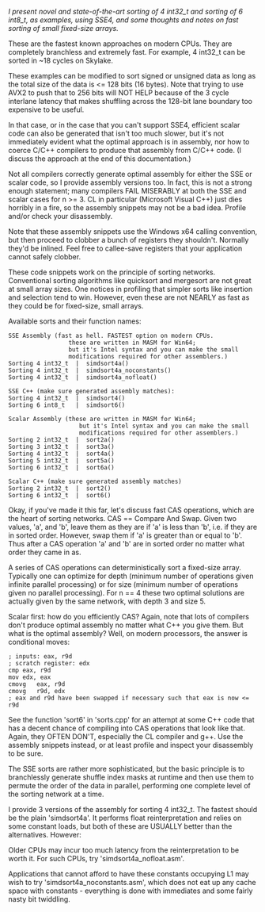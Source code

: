*I present novel and state-of-the-art sorting of 4 int32_t
and sorting of 6 int8_t, as examples, using SSE4, and some thoughts
and notes on fast sorting of small fixed-size arrays.*

These are the fastest known approaches on modern CPUs.
They are completely branchless and extremely fast.
For example, 4 int32_t can be sorted in ~18 cycles on Skylake.

These examples can be modified to sort signed or unsigned data as long
as the total size of the data is <= 128 bits (16 bytes). Note that
trying to use AVX2 to push that to 256 bits will NOT HELP
because of the 3 cycle interlane latency that makes shuffling
across the 128-bit lane boundary too expensive to be useful.

In that case, or in the case that you can't support SSE4,
efficient scalar code can also be generated that isn't too much
slower, but it's not immediately evident what the optimal approach
is in assembly, nor how to coerce C/C++ compilers to produce that
assembly from C/C++ code. (I discuss the approach at the end of this
documentation.)

Not all compilers correctly generate optimal assembly for either the
SSE or scalar code, so I provide assembly versions too. In fact, this
is not a strong enough statement; many compilers FAIL MISERABLY
at both the SSE and scalar cases for n >= 3. CL in particular
(Microsoft Visual C++) just dies horribly in a fire, so the assembly
snippets may not be a bad idea. Profile and/or check your disassembly.

Note that these assembly snippets use the Windows x64 calling convention,
but then proceed to clobber a bunch of registers they shouldn't. Normally
they'd be inlined. Feel free to callee-save registers that your
application cannot safely clobber.

These code snippets work on the principle of sorting networks.
Conventional sorting algorithms like quicksort and mergesort
are not great at small array sizes. One notices in profiling that
simpler sorts like insertion and selection tend to win. However,
even these are not NEARLY as fast as they could be for
fixed-size, small arrays.

Available sorts and their function names:

    SSE Assembly (fast as hell. FASTEST option on modern CPUs.
    				 these are written in MASM for Win64;
    				 but it's Intel syntax and you can make the small
    				 modifications required for other assemblers.)
    Sorting 4 int32_t  |  simdsort4a()
    Sorting 4 int32_t  |  simdsort4a_noconstants()
    Sorting 4 int32_t  |  simdsort4a_nofloat()
    
    SSE C++ (make sure generated assembly matches):
    Sorting 4 int32_t  |  simdsort4()
    Sorting 6 int8_t   |  simdsort6()
    
    Scalar Assembly (these are written in MASM for Win64;
    					but it's Intel syntax and you can make the small
    					modifications required for other assemblers.)
    Sorting 2 int32_t  |  sort2a()
    Sorting 3 int32_t  |  sort3a()
    Sorting 4 int32_t  |  sort4a()
    Sorting 5 int32_t  |  sort5a()
    Sorting 6 int32_t  |  sort6a()
    
    Scalar C++ (make sure generated assembly matches)
    Sorting 2 int32_t  |  sort2()
    Sorting 6 int32_t  |  sort6()


Okay, if you've made it this far, let's discuss
fast CAS operations, which are the heart of sorting
networks. CAS == Compare And Swap. Given two values,
'a', and 'b', leave them as they are if 'a' is less
than 'b', i.e. if they are in sorted order. However,
swap them if 'a' is greater than or equal to 'b'.
Thus after a CAS operation 'a' and 'b' are in sorted
order no matter what order they came in as.

A series of CAS operations can deterministically sort
a fixed-size array. Typically one can optimize for depth
(minimum number of operations given infinite parallel
processing) or for size (minimum number of operations given
no parallel processing). For n == 4 these two optimal solutions
are actually given by the same network, with depth 3 and
size 5.

Scalar first: how do you efficiently CAS? Again, note that
lots of compilers don't produce optimal assembly no matter
what C++ you give them. But what is the optimal assembly?
Well, on modern processors, the answer is conditional moves:

	; inputs: eax, r9d
	; scratch register: edx
	cmp	eax, r9d
	mov	edx, eax
	cmovg	eax, r9d
	cmovg	r9d, edx
	; eax and r9d have been swapped if necessary such that eax is now <= r9d

See the function 'sort6' in 'sorts.cpp' for an attempt at some C++ code
that has a decent chance of compiling into CAS operations that look like that.
Again, they OFTEN DON'T, especially the CL compiler and g++. Use the assembly
snippets instead, or at least profile and inspect your disassembly to be sure.

The SSE sorts are rather more sophisticated, but the basic principle
is to branchlessly generate shuffle index masks at runtime and then
use them to permute the order of the data in parallel, performing
one complete level of the sorting network at a time.

I provide 3 versions of the assembly for sorting 4 int32_t. The fastest
should be the plain 'simdsort4a'. It performs float reinterpretation
and relies on some constant loads, but both of these are USUALLY
better than the alternatives. However:

Older CPUs may incur too much latency from the reinterpretation to be
worth it. For such CPUs, try 'simdsort4a_nofloat.asm'.

Applications that cannot afford to have these constants occupying L1
may wish to try 'simdsort4a_noconstants.asm', which does not eat
up any cache space with constants - everything is done with immediates
and some fairly nasty bit twiddling.
